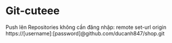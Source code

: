 # Git-cuteee

Push lên Repositories không cần đăng nhập: remote set-url origin https://[username]:[password]@github.com/ducanh847/shop.git 

